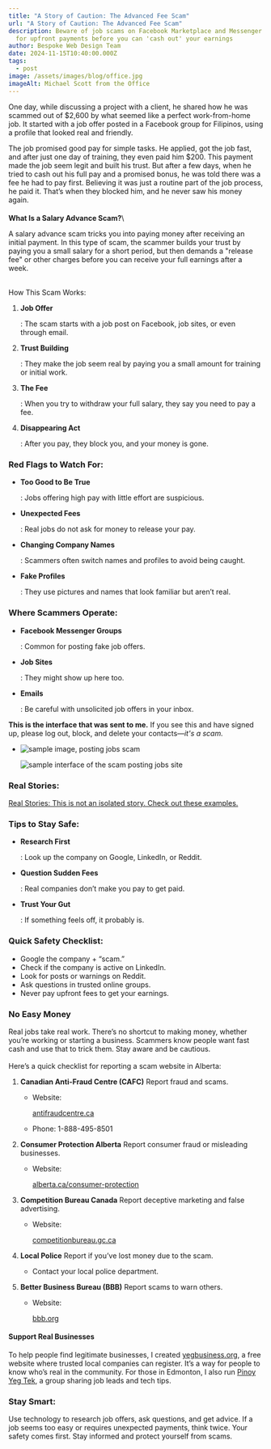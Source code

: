 ```yaml
---
title: "A Story of Caution: The Advanced Fee Scam"
url: "A Story of Caution: The Advanced Fee Scam"
description: Beware of job scams on Facebook Marketplace and Messenger that ask
  for upfront payments before you can 'cash out' your earnings
author: Bespoke Web Design Team
date: 2024-11-15T10:40:00.000Z
tags:
  - post
image: /assets/images/blog/office.jpg
imageAlt: Michael Scott from the Office
---
```

One day, while discussing a project with a client, he shared how he was scammed out of $2,600 by what seemed like a perfect work-from-home job. It started with a job offer posted in a Facebook group for Filipinos, using a profile that looked real and friendly.

The job promised good pay for simple tasks. He applied, got the job fast, and after just one day of training, they even paid him $200. This payment made the job seem legit and built his trust. But after a few days, when he tried to cash out his full pay and a promised bonus, he was told there was a fee he had to pay first. Believing it was just a routine part of the job process, he paid it. That’s when they blocked him, and he never saw his money again.

#### 
**What Is a Salary Advance Scam?**\


A salary advance scam tricks you into paying money after receiving an initial payment. In this type of scam, the scammer builds your trust by paying you a small salary for a short period, but then demands a "release fee" or other charges before you can receive your full earnings after a week.

\
How This Scam Works:

1. **Job Offer**

   : The scam starts with a job post on Facebook, job sites, or even through email.
2. **Trust Building**

   : They make the job seem real by paying you a small amount for training or initial work.
3. **The Fee**

   : When you try to withdraw your full salary, they say you need to pay a fee.
4. **Disappearing Act**

   : After you pay, they block you, and your money is gone.

### Red Flags to Watch For:

* **Too Good to Be True**

  : Jobs offering high pay with little effort are suspicious.
* **Unexpected Fees**

  : Real jobs do not ask for money to release your pay.
* **Changing Company Names**

  : Scammers often switch names and profiles to avoid being caught.
* **Fake Profiles**

  : They use pictures and names that look familiar but aren’t real.

### **Where Scammers Operate:**

* **Facebook Messenger Groups**

  : Common for posting fake job offers.
* **Job Sites**

  : They might show up here too.
* **Emails**

  : Be careful with unsolicited job offers in your inbox.

**This is the interface that was sent to me.** If you see this and have signed up, please log out, block, and delete your contacts—*it's a scam.*

* ![sample image, posting jobs scam](/assets/images/blog/scam.jpg "WFH Job where you get tasks to post links? if you see this interface, It's a scam!")

  ![sample interface of the scam posting jobs site](/assets/images/blog/f030a1c0-63b5-4113-a6dd-914e471f2802.jpeg "You will get paid training, and when it's pay out, you will also pay. It's definitely a scam, so be wary.")

### Real Stories:

<a href="https://www.reddit.com/r/VancouverJobs/comments/zb3fmd/has_anyone_heard_of_elevate_marketing/" target="_blank">Real Stories: This is not an isolated story. Check out these examples.</a>

### Tips to Stay Safe:

* **Research First**

  : Look up the company on Google, LinkedIn, or Reddit.
* **Question Sudden Fees**

  : Real companies don’t make you pay to get paid.
* **Trust Your Gut**

  : If something feels off, it probably is.

### Quick Safety Checklist:

* Google the company + “scam.”
* Check if the company is active on LinkedIn.
* Look for posts or warnings on Reddit.
* Ask questions in trusted online groups.
* Never pay upfront fees to get your earnings.

### No Easy Money

Real jobs take real work. There’s no shortcut to making money, whether you’re working or starting a business. Scammers know people want fast cash and use that to trick them. Stay aware and be cautious.\
\
Here’s a quick checklist for reporting a scam website in Alberta:

1. **Canadian Anti-Fraud Centre (CAFC)**
   Report fraud and scams.

   * Website: 

     [antifraudcentre.ca](<>)
   * Phone: 1-888-495-8501
2. **Consumer Protection Alberta**
   Report consumer fraud or misleading businesses.

   * Website: 

     [alberta.ca/consumer-protection](<>)
3. **Competition Bureau Canada**
   Report deceptive marketing and false advertising.

   * Website: 

     [competitionbureau.gc.ca](<>)
4. **Local Police**
   Report if you’ve lost money due to the scam.

   * Contact your local police department.
5. **Better Business Bureau (BBB)**
   Report scams to warn others.

   * Website: 

     [bbb.org](https://www.bbb.org/)

#### **Support Real Businesses**

To help people find legitimate businesses, I created <a href="https://yegbusiness.org" target="_blank">yegbusiness.org</a>, a free website where trusted local companies can register. It’s a way for people to know who’s real in the community. For those in Edmonton, I also run <a href="https://www.facebook.com/groups/pinoyyegtek" target="_blank">Pinoy Yeg Tek</a>, a group sharing job leads and tech tips.

### Stay Smart:

Use technology to research job offers, ask questions, and get advice. If a job seems too easy or requires unexpected payments, think twice. Your safety comes first. Stay informed and protect yourself from scams.
